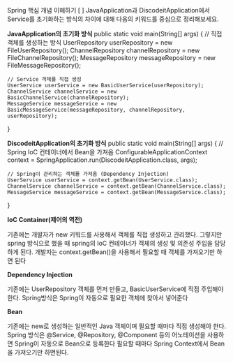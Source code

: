 Spring 핵심 개념 이해하기
[ ] JavaApplication과 DiscodeitApplication에서 Service를 초기화하는 방식의 차이에 대해 다음의 키워드를 중심으로 정리해보세요.

**JavaApplication의 초기화 방식**
public static void main(String[] args) {
    // 직접 객체를 생성하는 방식
    UserRepository userRepository = new FileUserRepository();
    ChannelRepository channelRepository = new FileChannelRepository();
    MessageRepository messageRepository = new FileMessageRepository();

    // Service 객체를 직접 생성
    UserService userService = new BasicUserService(userRepository);
    ChannelService channelService = new BasicChannelService(channelRepository);
    MessageService messageService = new BasicMessageService(messageRepository, channelRepository, userRepository);
}


**DiscodeitApplication의 초기화 방식**
public static void main(String[] args) {
// Spring IoC 컨테이너에서 Bean을 가져옴
ConfigurableApplicationContext context = SpringApplication.run(DiscodeitApplication.class, args);

    // Spring이 관리하는 객체를 가져옴 (Dependency Injection)
    UserService userService = context.getBean(UserService.class);
    ChannelService channelService = context.getBean(ChannelService.class);
    MessageService messageService = context.getBean(MessageService.class);
}



**IoC Container(제어의 역전)**

기존에는 개발자가 new 키워드를 사용해서 객체를 직접 생성하고 관리했다. 그렇지만 spring 방식으로 했을 때
spring의 IoC 컨테이너가 객체의 생성 및 의존성 주입을 담당하게 된다. 개발자는 context.getBean()을 사용해서 필요할 때
객체를 가져오기만 하면 된다

**Dependency Injection**

기존에는 UserRepository 객체를 먼저 만들고, BasicUserService에 직접 주입해야 한다.
Spring방식은 Spring이 자동으로 필요한 객체에 찾아서 넣어준다

**Bean**

기존에는 new로 생성하는 일반적인 Java 객체이며 필요할 때마다 직접 생성해야 한다.
Spring 방식은 @Service, @Repository, @Component 등의 어노테이션을 사용하면 Spring이 자동으로 Bean으로 등록한다
필요할 때마다 Spring Context에서 Bean을 가져오기만 하면된다.